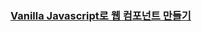 ### [Vanilla Javascript로 웹 컴포넌트 만들기](https://junilhwang.github.io/TIL/Javascript/Design/Vanilla-JS-Component/)